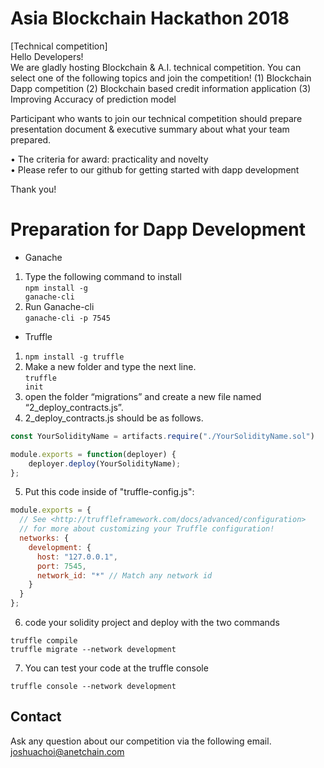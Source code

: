 # Asia Blockchain Hackathon 2018

[Technical competition]<br>
Hello Developers!<br>
We are gladly hosting Blockchain & A.I. technical competition. You can select one of the following topics and join the competition! (1) Blockchain Dapp competition (2)  Blockchain based credit information application (3) Improving Accuracy of prediction model<br>

Participant who wants to join our technical competition should prepare presentation document & executive summary about what your team prepared.


• The criteria for award: practicality and novelty<br>
• Please refer to our github for getting started with dapp development

Thank you!


# Preparation for Dapp Development
- Ganache<br>
1) Type the following command to install<br>
<code>npm install -g ganache-cli</code><br>
2) Run Ganache-cli<br>
<code>ganache-cli -p 7545</code><br>

- Truffle<br>
1) <code>npm install -g truffle</code><br>
2) Make a new folder and type the next line.<br>
<code>truffle init</code><br>
3) open the folder “migrations” and create a new file named “2_deploy_contracts.js”.
4) 2_deploy_contracts.js should be as follows.
```js
const YourSolidityName = artifacts.require("./YourSolidityName.sol")

module.exports = function(deployer) {
	deployer.deploy(YourSolidityName);
};
```
5) Put this code inside of "truffle-config.js":<br>
```js
module.exports = {
  // See <http://truffleframework.com/docs/advanced/configuration>
  // for more about customizing your Truffle configuration!
  networks: {
    development: {
      host: "127.0.0.1",
      port: 7545,
      network_id: "*" // Match any network id
    }
  }
};
```
6) code your solidity project and deploy with the two commands
```
truffle compile
truffle migrate --network development
```
7) You can test your code at the truffle console
```
truffle console --network development
```


## Contact
Ask any question about our competition via the following email.<br>
joshuachoi@anetchain.com
